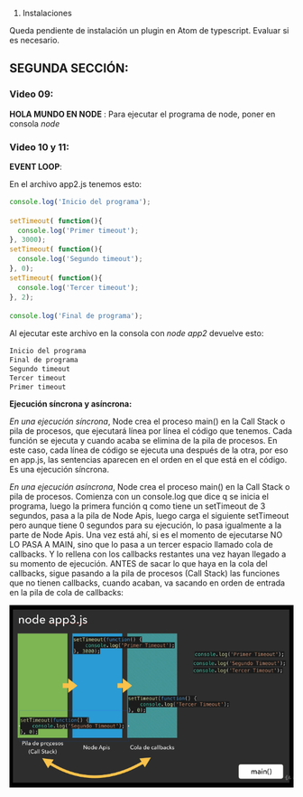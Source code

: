 1. Instalaciones

Queda pendiente de instalación un plugin en Atom de typescript. Evaluar si es necesario.

## SEGUNDA SECCIÓN:
### Video 09:

**HOLA MUNDO EN NODE** :
Para ejecutar el programa de node, poner en consola *node <nombre de archivo>*

### Video 10 y 11:

**EVENT LOOP**:

En el archivo app2.js tenemos esto:
```javascript
console.log('Inicio del programa');

setTimeout( function(){
  console.log('Primer timeout');
}, 3000);
setTimeout( function(){
  console.log('Segundo timeout');
}, 0);
setTimeout( function(){
  console.log('Tercer timeout');
}, 2);

console.log('Final de programa');

```

Al ejecutar este archivo en la consola con *node app2* devuelve esto:
```
Inicio del programa
Final de programa
Segundo timeout
Tercer timeout
Primer timeout
```
**Ejecución síncrona y asíncrona:**

*En una ejecución síncrona*, Node crea el proceso main() en la Call Stack o pila de procesos, que ejecutará línea por línea el código que tenemos. Cada función se ejecuta y cuando acaba se elimina de la pila de procesos. En este caso, cada línea de código se ejecuta una después de la otra, por eso en app.js, las sentencias aparecen en el orden en el que está en el código. Es una ejecución síncrona.

*En una ejecución asíncrona*, Node crea el proceso main() en la Call Stack o pila de procesos. Comienza con un console.log que dice q se inicia el programa, luego la primera función q como tiene un setTimeout de 3 segundos, pasa a la pila de Node Apis, luego carga el siguiente setTimeout pero aunque tiene 0 segundos para su ejecución, lo pasa igualmente a la parte de Node Apis. Una vez está ahí, si es el momento de ejecutarse NO LO PASA A MAIN, sino que lo pasa a un tercer espacio llamado cola de callbacks. Y lo rellena con los callbacks restantes una vez hayan llegado a su momento de ejecución. ANTES de sacar lo que haya en la cola del callbacks, sigue pasando a la pila de procesos (Call Stack) las funciones que no tienen callbacks, cuando acaban, va sacando en orden de entrada en la pila de cola de callbacks:

![Call_Stack](images/event_loop1.png)
